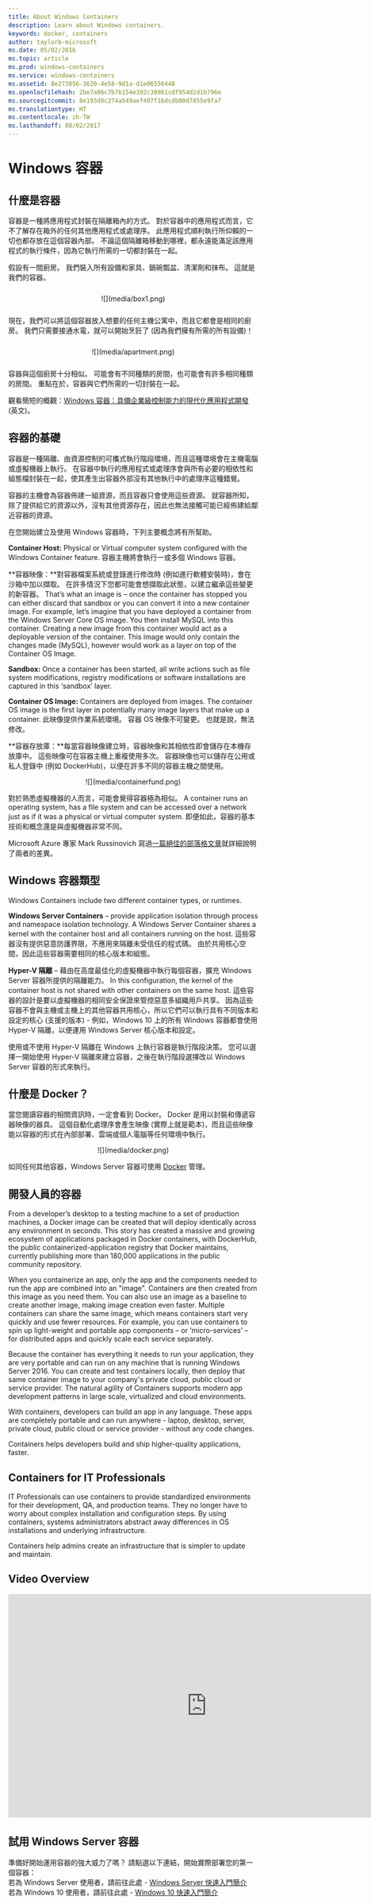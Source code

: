 ```yaml
---
title: About Windows Containers
description: Learn about Windows containers.
keywords: docker, containers
author: taylorb-microsoft
ms.date: 05/02/2016
ms.topic: article
ms.prod: windows-containers
ms.service: windows-containers
ms.assetid: 8e273856-3620-4e58-9d1a-d1e06550448
ms.openlocfilehash: 2be7a06c7b7b154e392c30981cdf954d2d1b796e
ms.sourcegitcommit: 8e193d8c274a549aef497f16dcdb00d7855e9fa7
ms.translationtype: HT
ms.contentlocale: zh-TW
ms.lasthandoff: 08/02/2017
---
```

# Windows 容器

## 什麼是容器

容器是一種將應用程式封裝在隔離箱內的方式。 對於容器中的應用程式而言，它不了解存在箱外的任何其他應用程式或處理序。 此應用程式順利執行所仰賴的一切也都存放在這個容器內部。  不論這個隔離箱移動到哪裡，都永遠能滿足該應用程式的執行條件，因為它執行所需的一切都封裝在一起。

假設有一間廚房。 我們裝入所有設備和家具、鍋碗瓢盆、清潔劑和抹布。 這就是我們的容器。

<center style="margin: 25px">![](media/box1.png)</center>

現在，我們可以將這個容器放入想要的任何主機公寓中，而且它都會是相同的廚房。 我們只需要接通水電，就可以開始烹飪了 (因為我們擁有所需的所有設備)！

<center style="margin: 25px">![](media/apartment.png)</center>

容器與這個廚房十分相似。 可能會有不同種類的房間，也可能會有許多相同種類的房間。 重點在於，容器與它們所需的一切封裝在一起。

觀看簡短的概觀：[Windows 容器：具備企業級控制能力的現代化應用程式開發](https://youtu.be/Ryx3o0rD5lY) (英文)。

## 容器的基礎

容器是一種隔離、由資源控制的可攜式執行階段環境，而且這種環境會在主機電腦或虛擬機器上執行。 在容器中執行的應用程式或處理序會與所有必要的相依性和組態檔封裝在一起，使其產生出容器外部沒有其他執行中的處理序這種錯覺。

容器的主機會為容器佈建一組資源，而且容器只會使用這些資源。 就容器所知，除了提供給它的資源以外，沒有其他資源存在，因此也無法接觸可能已經佈建給鄰近容器的資源。

在您開始建立及使用 Windows 容器時，下列主要概念將有所幫助。

**Container Host:** Physical or Virtual computer system configured with the Windows Container feature. 容器主機將會執行一或多個 Windows 容器。

**容器映像：**對容器檔案系統或登錄進行修改時 (例如進行軟體安裝時)，會在沙箱中加以擷取。 在許多情況下您都可能會想擷取此狀態，以建立繼承這些變更的新容器。 That’s what an image is – once the container has stopped you can either discard that sandbox or you can convert it into a new container image. For example, let’s imagine that you have deployed a container from the Windows Server Core OS image. You then install MySQL into this container. Creating a new image from this container would act as a deployable version of the container. This image would only contain the changes made (MySQL), however would work as a layer on top of the Container OS Image.

**Sandbox:** Once a container has been started, all write actions such as file system modifications, registry modifications or software installations are captured in this ‘sandbox’ layer.

**Container OS Image:** Containers are deployed from images. The container OS image is the first layer in potentially many image layers that make up a container. 此映像提供作業系統環境。 容器 OS 映像不可變更。 也就是說，無法修改。

**容器存放庫：**每當容器映像建立時，容器映像和其相依性即會儲存在本機存放庫中。 這些映像可在容器主機上重複使用多次。 容器映像也可以儲存在公用或私人登錄中 (例如 DockerHub)，以便在許多不同的容器主機之間使用。

<center>![](media/containerfund.png)</center>

對於熟悉虛擬機器的人而言，可能會覺得容器極為相似。 A container runs an operating system, has a file system and can be accessed over a network just as if it was a physical or virtual computer system. 即便如此，容器的基本技術和概念還是與虛擬機器非常不同。

Microsoft Azure 專家 Mark Russinovich 寫過[一篇絕佳的部落格文章](https://azure.microsoft.com/en-us/blog/containers-docker-windows-and-trends/)就詳細說明了兩者的差異。

## Windows 容器類型

Windows Containers include two different container types, or runtimes.

**Windows Server Containers** – provide application isolation through process and namespace isolation technology. A Windows Server Container shares a kernel with the container host and all containers running on the host. 這些容器沒有提供惡意防護界限，不應用來隔離未受信任的程式碼。 由於共用核心空間，因此這些容器需要相同的核心版本和組態。

**Hyper-V 隔離** – 藉由在高度最佳化的虛擬機器中執行每個容器，擴充 Windows Server 容器所提供的隔離能力。 In this configuration, the kernel of the container host is not shared with other containers on the same host. 這些容器的設計是要以虛擬機器的相同安全保證來管控惡意多組織用戶共享。 因為這些容器不會與主機或主機上的其他容器共用核心，所以它們可以執行具有不同版本和設定的核心 (支援的版本) - 例如，Windows 10 上的所有 Windows 容器都會使用 Hyper-V 隔離，以便運用 Windows Server 核心版本和設定。

使用或不使用 Hyper-V 隔離在 Windows 上執行容器是執行階段決策。 您可以選擇一開始使用 Hyper-V 隔離來建立容器，之後在執行階段選擇改以 Windows Server 容器的形式來執行。

## 什麼是 Docker？

當您閱讀容器的相關資訊時，一定會看到 Docker。 Docker 是用以封裝和傳遞容器映像的器具。 這個自動化處理序會產生映像 (實際上就是範本)，而且這些映像能以容器的形式在內部部署、雲端或個人電腦等任何環境中執行。

<center>![](media/docker.png)</center>

如同任何其他容器，Windows Server 容器可使用 [Docker](https://www.docker.com) 管理。

## 開發人員的容器 ##

From a developer’s desktop to a testing machine to a set of production machines, a Docker image can be created that will deploy identically across any environment in seconds. This story has created a massive and growing ecosystem of applications packaged in Docker containers, with DockerHub, the public containerized-application registry that Docker maintains, currently publishing more than 180,000 applications in the public community repository.

When you containerize an app, only the app and the components needed to run the app are combined into an "image". Containers are then created from this image as you need them. You can also use an image as a baseline to create another image, making image creation even faster. Multiple containers can share the same image, which means containers start very quickly and use fewer resources. For example, you can use containers to spin up light-weight and portable app components – or ‘micro-services’ – for distributed apps and quickly scale each service separately.

Because the container has everything it needs to run your application, they are very portable and can run on any machine that is running Windows Server 2016. You can create and test containers locally, then deploy that same container image to your company's private cloud, public cloud or service provider. The natural agility of Containers supports modern app development patterns in large scale, virtualized and cloud environments.

With containers, developers can build an app in any language. These apps are completely portable and can run anywhere - laptop, desktop, server, private cloud, public cloud or service provider - without any code changes.  

Containers helps developers build and ship higher-quality applications, faster.

## Containers for IT Professionals ##

IT Professionals can use containers to provide standardized environments for their development, QA, and production teams. They no longer have to worry about complex installation and configuration steps. By using containers, systems administrators abstract away differences in OS installations and underlying infrastructure.

Containers help admins create an infrastructure that is simpler to update and maintain.

## Video Overview

<iframe src="https://channel9.msdn.com/Blogs/containers/Containers-101-with-Microsoft-and-Docker/player" width="800" height="450" allowFullScreen="true" frameBorder="0" scrolling="no"></iframe>

## 試用 Windows Server 容器

準備好開始運用容器的強大威力了嗎？ 請點選以下連結，開始實際部署您的第一個容器： <br/>
若為 Windows Server 使用者，請前往此處 - [Windows Server 快速入門簡介](../quick-start/quick-start-windows-server.md) <br/>
若為 Windows 10 使用者，請前往此處 - [Windows 10 快速入門簡介](../quick-start/quick-start-windows-10.md)

